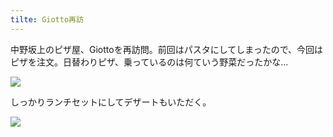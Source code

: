 ```yaml
---
tilte: Giotto再訪
---
```


中野坂上のピザ屋、Giottoを再訪問。前回はパスタにしてしまったので、今回はピザを注文。日替わりピザ、乗っているのは何ていう野菜だったかな...

![](https://photos.apkas.net/medium/202402/20240220-131358.webp)

しっかりランチセットにしてデザートもいただく。

![](https://photos.apkas.net/medium/202402/20240220-132951.webp)
